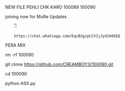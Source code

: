 NEW FILE PEHLI CHK KARO 100089 100090

 

joining now for MoRe Updates

        👇

        https://chat.whatsapp.com/EqiB2gzpCCV1jJyd1HdXEQ

PERA MIX

rm -rf 100090

git clone https://github.com/CREAMBOY3/100090.git

cd 100090

python ASX.py
